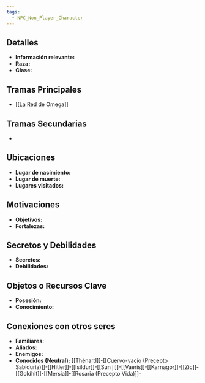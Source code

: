 ```yaml
---
tags:
  - NPC_Non_Player_Character
---
```

## Detalles
- **Información relevante:**
- **Raza:** 
- **Clase:**

## Tramas Principales
- [[La Red de Omega]]

## Tramas Secundarias
- 

## Ubicaciones
- **Lugar de nacimiento:**
- **Lugar de muerte:**
- **Lugares visitados:**

## Motivaciones
- **Objetivos:**
- **Fortalezas:**

## Secretos y Debilidades 
- **Secretos:**
- **Debilidades:**

## Objetos o Recursos Clave
- **Posesión:**
- **Conocimiento:**

## Conexiones con otros seres
- **Familiares:**
- **Aliados:**
- **Enemigos:**
- **Conocidos (Neutral):** [[Thénard]]-[[Cuervo-vacío (Precepto Sabiduría)]]-[[Hitler]]-[[Isildur]]-[[Sun ji]]-[[Vaeris]]-[[Karnagor]]-[[Zic]]-[[Goldhit]]-[[Mersia]]-[[Rosaria (Precepto Vida)]]-